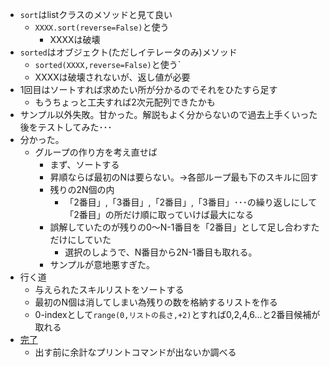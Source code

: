 * `sort`はlistクラスのメソッドと見て良い
    * `XXXX.sort(reverse=False)`と使う
        * XXXXは破壊
* `sorted`はオブジェクト(ただしイテレータのみ)メソッド
    * `sorted(XXXX,reverse=False)`と使う`
    * XXXXは破壊されないが、返し値が必要
* 1回目はソートすれば求めたい所が分かるのでそれをひたすら足す
    * もうちょっと工夫すれば2次元配列できたかも
* サンプル以外失敗。甘かった。解説もよく分からないので過去上手くいった後をテストしてみた･･･
* 分かった。
    * グループの作り方を考え直せば
        * まず、ソートする
        * 昇順ならば最初のNは要らない。→各部ループ最も下のスキルに回す
        * 残りの2N個の内
            * 「2番目」,「3番目」,「2番目」,「3番目」･･･の繰り返しにして
            「2番目」の所だけ順に取っていけば最大になる
        * 誤解していたのが残りの0～N-1番目を「2番目」として足し合わすただけにしていた
            * 選択のしようで、N番目から2N-1番目も取れる。
        * サンプルが意地悪すぎた。
* 行く道
    * 与えられたスキルリストをソートする
    * 最初のN個は消してしまい為残りの数を格納するリストを作る
    * 0-indexとして`range(0,リストの長さ,+2)`とすれば0,2,4,6...と2番目候補が取れる
* [完了](https://atcoder.jp/contests/agc012/submissions/12916798)
    * 出す前に余計なプリントコマンドが出ないか調べる